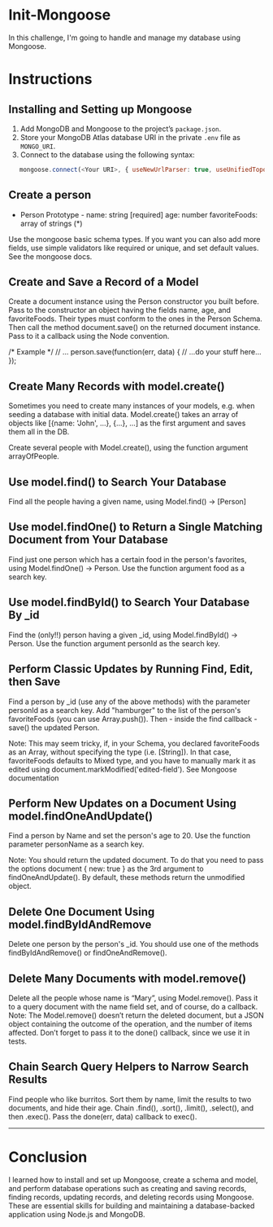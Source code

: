 # Init-Mongoose

In this challenge, I'm going to handle and manage my database using Mongoose.

# Instructions

## Installing and Setting up Mongoose

1. Add MongoDB and Mongoose to the project’s `package.json`. 
2. Store your MongoDB Atlas database URI in the private `.env` file as `MONGO_URI`.
3. Connect to the database using the following syntax:
```javascript
   mongoose.connect(<Your URI>, { useNewUrlParser: true, useUnifiedTopology: true });
```
## Create a person

- Person Prototype -
name: string [required]
age: number
favoriteFoods: array of strings (*)


Use the mongoose basic schema types. If you want you can also add more fields, 
use simple validators like required or unique, and set default values. See the mongoose docs.

## Create and Save a Record of a Model

Create a document instance using the Person constructor you built before. 
Pass to the constructor an object having the fields name, age, and favoriteFoods. 
Their types must conform to the ones in the Person Schema. Then call the method document.save() on the returned document instance. 
Pass to it a callback using the Node convention.

/* Example */
// ...
person.save(function(err, data) {
  // ...do your stuff here...
});

## Create Many Records with model.create()

Sometimes you need to create many instances of your models, e.g. when seeding a database with initial data. 
Model.create() takes an array of objects like [{name: 'John', ...}, {...}, ...] as the first argument and saves them all in the DB.

Create several people with Model.create(), using the function argument arrayOfPeople.

## Use model.find() to Search Your Database

Find all the people having a given name, using Model.find() -> [Person]

## Use model.findOne() to Return a Single Matching Document from Your Database

Find just one person which has a certain food in the person's favorites, using Model.findOne() -> Person. Use the function argument food as a search key.

## Use model.findById() to Search Your Database By _id

Find the (only!!) person having a given _id, using Model.findById() -> Person. Use the function argument personId as the search key.

## Perform Classic Updates by Running Find, Edit, then Save

Find a person by _id (use any of the above methods) with the parameter personId as a search key. 
Add "hamburger" to the list of the person's favoriteFoods (you can use Array.push()). 
Then - inside the find callback - save() the updated Person.

Note: This may seem tricky, if, in your Schema, you declared favoriteFoods as an Array, 
without specifying the type (i.e. [String]). In that case, favoriteFoods defaults to Mixed type, 
and you have to manually mark it as edited using document.markModified('edited-field'). See Mongoose documentation

## Perform New Updates on a Document Using model.findOneAndUpdate()

Find a person by Name and set the person's age to 20. Use the function parameter personName as a search key.

Note: You should return the updated document. To do that you need to pass the options document { new: true } 
as the 3rd argument to findOneAndUpdate(). By default, these methods return the unmodified object.

## Delete One Document Using model.findByIdAndRemove

Delete one person by the person's _id. You should use one of the methods findByIdAndRemove() or findOneAndRemove(). 

## Delete Many Documents with model.remove()
Delete all the people whose name is “Mary”, using Model.remove(). Pass it to a query document with the name field set, and of course, do a callback.
Note: The Model.remove() doesn’t return the deleted document, but a JSON object containing the outcome of the operation, 
and the number of items affected. Don’t forget to pass it to the done() callback, since we use it in tests.

## Chain Search Query Helpers to Narrow Search Results
Find people who like burritos. Sort them by name, limit the results to two documents, and hide their age. 
Chain .find(), .sort(), .limit(), .select(), and then .exec(). Pass the done(err, data) callback to exec().

---

# Conclusion
I learned how to install and set up Mongoose, create a schema and model, 
and perform database operations such as creating and saving records, finding records, updating records, 
and deleting records using Mongoose. 
These are essential skills for building and maintaining a database-backed application using Node.js and MongoDB.




